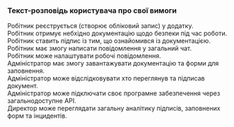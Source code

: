 ### Текст-розповідь користувача про свої вимоги

Робітник реєструється (створює обліковий запис) у додатку.  
Робітник отримує небхідно документацію щодо безпеки під час роботи.  
Робітник ставить підпис із тим, що ознайомився із документацією.  
Робітник має змогу написати повідомлення у загальний чат.  
Робітник може налаштувати робочі повідомлення.  
Адміністратор має змогу завантажувати документацію та форми для заповнення.  
Адміністратор може відслідковувати хто переглянув та підписав документ.  
Адміністратор може підключати своє програмне забезпечення через загальнодоступне АРІ.  
Директор може переглядати загальну аналітику підписів, заповнених форм та інцидентів.  
